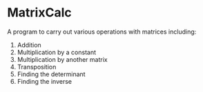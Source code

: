 # MatrixCalc
A program to carry out various operations with matrices including:
1. Addition
2. Multiplication by a constant
3. Multiplication by another matrix
4. Transposition 
5. Finding the determinant
6. Finding the inverse
